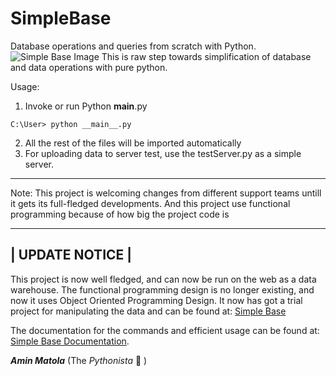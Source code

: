 # SimpleBase
Database operations and queries from scratch with Python.
![Simple Base Image](http://learners.pythonanywhere.com/static/images/sBase.PNG)
This is raw step towards simplification of database and data operations with pure python.

Usage:

1. Invoke or run Python __main__.py
```shell
C:\User> python __main__.py
```
2. All the rest of the files will be imported automatically
3. For uploading data to server test, use the testServer.py as a simple server.

--------------------------------------------------------------------------------
Note: This project is welcoming changes from different support teams untill it gets its full-fledged developments.
And this project use functional programming because of how big the project code is

-----------------------------------------------------------------------------------
|                                UPDATE NOTICE                                      |
-----------------------------------------------------------------------------------
This project is now well fledged, and can now be run on the web as a data warehouse.
The functional programming design is no longer existing, and now it uses Object Oriented Programming Design.
It now has got a trial project for manipulating the data and can be found at:
[Simple Base](http://learners.pythonanywhere.com/simplebase)

The documentation for the commands and efficient usage can be found at:
[Simple Base Documentation](http://learners.pythonanywhere.com/simplebase?doc=true).

**_Amin Matola_** (The _Pythonista_ :snake: )
